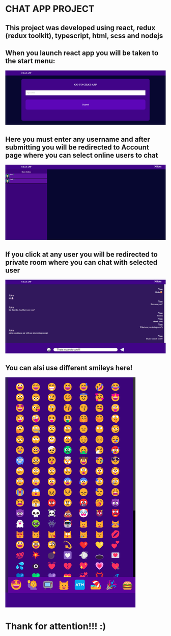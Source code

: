 <h1> CHAT APP PROJECT</h1>
<h2> This project was developed using react, redux (redux toolkit), typescript, html, scss and nodejs </h2>
<h2>When you launch react app you will be taken to the start menu: </h2>

<img src="./src/asserts/menu.png" alt="Description of the image">
<h2>Here you must enter any username and after submitting   you will be redirected to Account page where you can select online users to chat  </h2>

<img src="./src/asserts/account.png" alt="Description of the image">

<h2> If you click at any user you will be redirected to private room where you can chat with selected user  </h2>


<img src="./src/asserts/chat.png" alt="Description of the image">



<h2> You can alsi use different smileys here!  </h2>



<img src="./src/asserts/smileys.png" alt="Description of the image">



<h1> Thank for attention!!! :)</h1>